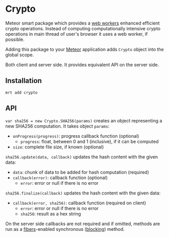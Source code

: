 Crypto
======

Meteor smart package which provides a [web workers](https://en.wikipedia.org/wiki/Web_worker) enhanced
efficient crypto operations. Instead of computing computationally intensive crypto operations in main
thread of user's browser it uses a web worker, if possible.

Adding this package to your [Meteor](http://www.meteor.com/) application adds `Crypto` object into the global scope.

Both client and server side. It provides equivalent API on the server side.

Installation
------------

```
mrt add crypto
```

API
---

`var sha256 = new Crypto.SHA256(params)` creates an object representing a new SHA256 computation. It takes object `params`:

 * `onProgress(progress)`: progress callback function (optional)
    * `progress`: float, between 0 and 1 (inclusive), if it can be computed
 * `size`: complete file size, if known (optional)

`sha256.update(data, callback)` updates the hash content with the given data:

 * `data`: chunk of data to be added for hash computation (required)
 * `callback(error)`: callback function (optional)
    * `error`: error or null if there is no error

`sha256.finalize(callback)` updates the hash content with the given data:

 * `callback(error, sha256)`: callback function (required on client)
    * `error`: error or null if there is no error
    * `sha256`: result as a hex string

On the server side callbacks are not required and if omitted, methods are run as a
[fibers](https://github.com/laverdet/node-fibers)-enabled synchronous ([blocking](https://github.com/peerlibrary/meteor-blocking))
method.
